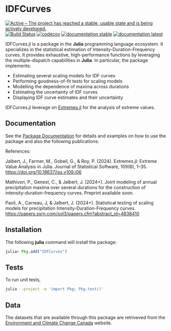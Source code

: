 # IDFCurves

[![Active – The project has reached a stable, usable state and is being actively developed.](https://www.repostatus.org/badges/latest/active.svg)](https://www.repostatus.org/#active)
[![Build Status](https://github.com/JuliaExtremes/IDFCurves.jl/actions/workflows/CI.yml/badge.svg?branch=main)](https://github.com/JuliaExtremes/IDFCurves.jl/actions/workflows/CI.yml?query=branch%3Amain)
[![codecov](https://codecov.io/gh/JuliaExtremes/IDFCurves.jl/branch/main/graph/badge.svg?token=5fe36122-1af1-4494-be65-e307d5aa8acc)](https://codecov.io/gh/JuliaExtremes/IDFCurves.jl)
[![documentation stable](https://img.shields.io/badge/docs-stable-blue.svg)](https://JuliaExtremes.github.io/IDFCurves.jl/stable/)
[![documentation latest](https://img.shields.io/badge/docs-latest-blue.svg)](https://JuliaExtremes.github.io/IDFCurves.jl/dev/)


IDFCurves.jl is a package in the **Julia** programming language ecosystem. It specializes in the statistical estimation of Intensity-Duration-Frequency curves. It provides exhaustive, high-performance functions by leveraging the multiple-dispatch capabilities in **Julia**. In particular, the package implements:

- Estimating several scaling models for IDF curves
- Performing goodness-of-fit tests for scaling models
- Modelling the dependence of maxima across durations
- Estimating the uncertainty of IDF curves
- Displaying IDF curve estimates and their uncertainty

IDFCurves.jl leverage on [Extremes.jl](https://github.com/jojal5/Extremes.jl) for the analysis of extreme values. 

## Documentation

See the [Package Documentation](https://JuliaExtremes.github.io/IDFCurves.jl/stable/) for details and examples on how to use the package and also the following publications:


References: 

Jalbert, J., Farmer, M., Gobeil, G., & Roy, P. (2024). Extremes.jl: Extreme Value Analysis in Julia. Journal of Statistical Software, 109(6), 1–35. https://doi.org/10.18637/jss.v109.i06

Mathivon, P., Genest, C., & Jalbert, J. (2024+). Joint modeling of annual precipitation maxima over several durations for the construction of intensity-duration-frequency curves. Preprint available soon.

Paoli, A., Carreau, J, & Jalbert, J. (2024+). Statistical testing of scaling models for precipitation Intensity-Duration-Frequency curves. https://papers.ssrn.com/sol3/papers.cfm?abstract_id=4838410


## Installation

The following **julia** command will install the package:

```julia
julia> Pkg.add("IDFCurves")
```

## Tests

To run unit tests, 

```sh
julia --project -e 'import Pkg; Pkg.test()'
```

## Data
The datasets that are available through this package are retriveved from the [Environment and Climate Change Canada](https://collaboration.cmc.ec.gc.ca/cmc/climate/Engineer_Climate/IDF/) website.